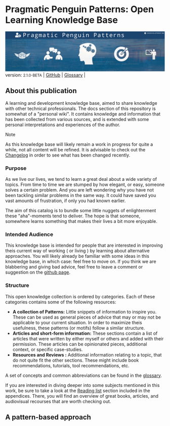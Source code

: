 # Pragmatic Penguin Patterns: Open Learning Knowledge Base

![./pp_open-learning.png ><](pp_open-learning.png)
version: <small>2.1.0-BETA</small>
| [GitHub](https://github.com/sddevelopment-be/penguin-pragmatic-patterns) | [Glossary](/X_Appendix/Glossary/HOME) |

## About this publication

A learning and development knowledge base, aimed to share knowledge with other technical professionals.
The docs section of this repository is somewhat of a "personal wiki". It contains knowledge and information that has
been collected from various sources, and is extended with some personal interpretations and
experiences of the author.

> [!NOTE]
> As this knowledge base will likely remain a work in progress for quite a while,
> not all content will be refined. It is advisable to check out the [Changelog](/X_Appendix/HOME?id=changelog) in order
> to see what has been
> changed recently.

### Purpose

As we live our lives, we tend to learn a great deal about a wide variety of topics.
From time to time we are stumped by how elegant, or easy, someone solves a certain problem. And you are left wondering
why you have not been tackling similar problems in the same way. It could have saved you vast amounts of frustration, if
only you had known earlier.

The aim of this catalog is to bundle some little nuggets of enlightenment these "aha"-moments tend to deliver.
The hope is that someone, somewhere learns something that makes their lives a bit more enjoyable.

### Intended Audience

This knowledge base is intended for people that are interested in improving theis current way of working ( or living )
by learning about
alternative approaches. You will likely already be familiar with some ideas in this knowledge base, in which case: feel
free to
move on. If you think we are blabbering and giving bad advice, feel free to leave a comment or suggestion
on the [github page](https://github.com/sddevelopment-be/penguin-pragmatic-patterns).

### Structure

This open knowledge collection is ordered by categories. Each of these categories contains some of the following
resources:

- **A collection of Patterns:** Little snippets of information to inspire you. These can be used as general pieces of
  advice that may or
  may not be applicable to your current situation. In order to maximize theis usefulness, these patterns (or motifs)
  follow a similar
  structure.
- **Articles and short-form information:** These sections contain a list of articles that were written by either myself
  or others and added
  with their permission. These articles can be opinionated pieces, additional context, or specific case-studies.
- **Resources and Reviews :** Additional information relating to a topic, that do not quite fit the other sections.
  These might include
  book recommendations, tutorials, tool recommendations, etc.

A set of concepts and common abbreviations can be found in the [glossary](/X_Appendix/Glossary/HOME).

If you are interested in diving deeper into some subjects mentioned in this work, be sure to take a look at
the [Reading list](/X_Appendix/Reading_List/HOME) section included in the appendices. There, you will find an
overview of great books, articles, and audiovisual recourses that are worth checking out.

## A pattern-based approach


